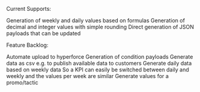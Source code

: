 Current Supports:

Generation of weekly and daily values based on formulas
Generation of decimal and integer values with simple rounding
Direct generation of JSON payloads that can be updated

Feature Backlog:

Automate upload to hyperforce
Generation of condition payloads
Generate data as csv
  e.g. to publish available data to customers
Generate daily data based on weekly data
  So a KPI can easily be switched between daily and weekly and the values per week are similar
Generate values for a promo/tactic
